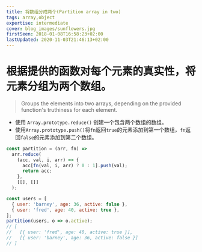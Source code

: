 ```yaml
---
title: 将数组分成两个(Partition array in two)
tags: array,object
expertise: intermediate
cover: blog_images/sunflowers.jpg
firstSeen: 2018-01-08T16:58:23+02:00
lastUpdated: 2020-11-03T21:46:13+02:00
---
```


# 根据提供的函数对每个元素的真实性，将元素分组为两个数组。
> Groups the elements into two arrays, depending on the provided function's truthiness for each element.

- 使用 `Array.prototype.reduce()` 创建一个包含两个数组的数组。
- 使用`Array.prototype.push()`将`fn`返回`true`的元素添加到第一个数组，`fn`返回`false`的元素添加到第二个数组。

```js
const partition = (arr, fn) =>
  arr.reduce(
    (acc, val, i, arr) => {
      acc[fn(val, i, arr) ? 0 : 1].push(val);
      return acc;
    },
    [[], []]
  );
```

```js
const users = [
  { user: 'barney', age: 36, active: false },
  { user: 'fred', age: 40, active: true },
];
partition(users, o => o.active);
// [
//   [{ user: 'fred', age: 40, active: true }],
//   [{ user: 'barney', age: 36, active: false }]
// ]
```
